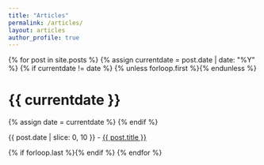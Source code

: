 ```yaml
---
title: "Articles"
permalink: /articles/
layout: articles
author_profile: true
---
```


<div id="dates3">
{% for post in site.posts %}
  {% assign currentdate = post.date | date: "%Y" %}
  {% if currentdate != date %}
    {% unless forloop.first %}{% endunless %}
    <h1 id="y{{post.date | date: "%Y"}}">{{ currentdate }}</h1>
    {% assign date = currentdate %}
  {% endif %}
    <p>{{ post.date | slice: 0, 10 }} - <a href="{{ post.url }}">{{ post.title }}</a></p>
  {% if forloop.last %}{% endif %}
{% endfor %}
</div>

